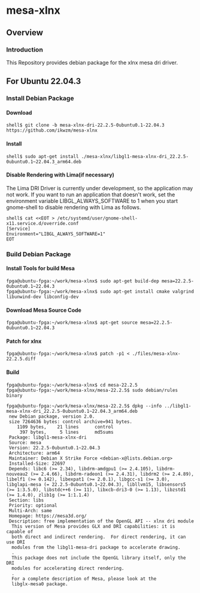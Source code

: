 mesa-xlnx
====================

Overview
--------------------

### Introduction

This Repository provides debian package for the xlnx mesa dri driver.

For Ubuntu 22.04.3
--------------------

### Install Debian Package

#### Download

```console
shell$ git clone -b mesa-xlnx-dri-22.2.5-0ubuntu0.1-22.04.3 https://github.com/ikwzm/mesa-xlnx
```

#### Install

```console
shell$ sudo apt-get install ./mesa-xlnx/libgl1-mesa-xlnx-dri_22.2.5-0ubuntu0.1~22.04.3_arm64.deb
```

#### Disable Rendering with Lima(if necessary)

The Lima DRI Driver is currently under development, so the application may not work.
If you want to run an application that doesn't work, set the environment variable LIBGL_ALWAYS_SOFTWARE to 1 when you start gnome-shell to disable rendering with Lima as follows.

```console
shell$ cat <<EOT > /etc/systemd/user/gnome-shell-x11.service.d/override.conf
[Service]
Environment="LIBGL_ALWAYS_SOFTWARE=1"
EOT
```

### Build Debian Package

#### Install Tools for build Mesa

```console
fpga@ubuntu-fpga:~/work/mesa-xlnx$ sudo apt-get build-dep mesa=22.2.5-0ubuntu0.1~22.04.3
fpga@ubuntu-fpga:~/work/mesa-xlnx$ sudo apt-get install cmake valgrind libunwind-dev libconfig-dev
```

#### Download Mesa Source Code

```console
fpga@ubuntu-fpga:~/work/mesa-xlnx$ apt-get source mesa=22.2.5-0ubuntu0.1~22.04.3
```

#### Patch for xlnx

```console
fpga@ubuntu-fpga:~/work/mesa-xlnx$ patch -p1 < ./files/mesa-xlnx-22.2.5.diff
```

#### Build 

```console
fpga@ubuntu-fpga:~/work/mesa-xlnx$ cd mesa-22.2.5
fpga@ubuntu-fpga:~/work/mesa-xlnx/mesa-22.2.5$ sudo debian/rules binary
```

```console
fpga@ubuntu-fpga:~/work/mesa-xlnx/mesa-22.2.5$ dpkg --info ../libgl1-mesa-xlnx-dri_22.2.5-0ubuntu0.1~22.04.3_arm64.deb 
 new Debian package, version 2.0.
 size 7264636 bytes: control archive=941 bytes.
    1109 bytes,    21 lines      control              
     397 bytes,     5 lines      md5sums              
 Package: libgl1-mesa-xlnx-dri
 Source: mesa
 Version: 22.2.5-0ubuntu0.1~22.04.3
 Architecture: arm64
 Maintainer: Debian X Strike Force <debian-x@lists.debian.org>
 Installed-Size: 22697
 Depends: libc6 (>= 2.34), libdrm-amdgpu1 (>= 2.4.105), libdrm-nouveau2 (>= 2.4.66), libdrm-radeon1 (>= 2.4.31), libdrm2 (>= 2.4.89), libelf1 (>= 0.142), libexpat1 (>= 2.0.1), libgcc-s1 (>= 3.0), libglapi-mesa (= 22.2.5-0ubuntu0.1~22.04.3), libllvm15, libsensors5 (>= 1:3.5.0), libstdc++6 (>= 11), libxcb-dri3-0 (>= 1.13), libzstd1 (>= 1.4.0), zlib1g (>= 1:1.1.4)
 Section: libs
 Priority: optional
 Multi-Arch: same
 Homepage: https://mesa3d.org/
 Description: free implementation of the OpenGL API -- xlnx dri module
  This version of Mesa provides GLX and DRI capabilities: it is capable of
  both direct and indirect rendering.  For direct rendering, it can use DRI
  modules from the libgl1-mesa-dri package to accelerate drawing.
  .
  This package does not include the OpenGL library itself, only the DRI
  modules for accelerating direct rendering.
  .
  For a complete description of Mesa, please look at the
  libglx-mesa0 package.
 ```

